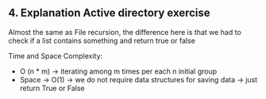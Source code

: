 ## 4. Explanation Active directory exercise

Almost the same as File recursion, the difference here is that we had to check 
if a list contains something and return true or false

Time and Space Complexity:
* O (n * m) -> iterating among m times per each n initial group
* Space -> O(1) -> we do not require data structures for saving data -> just return True or False